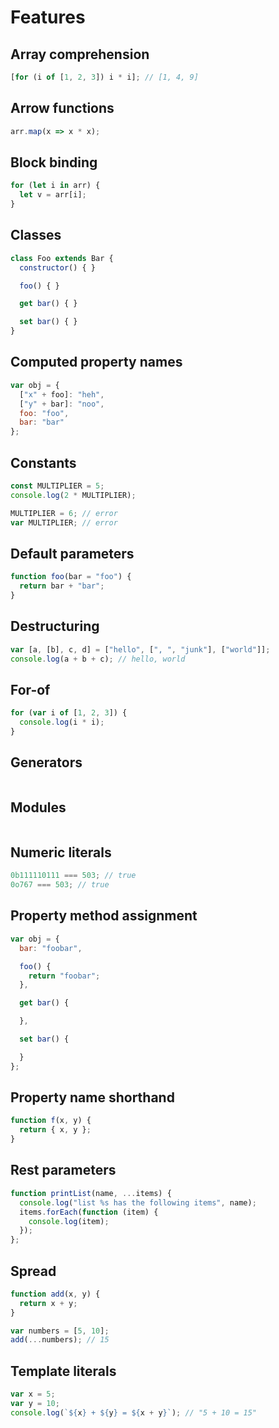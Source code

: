 # Features

## Array comprehension

```javascript
[for (i of [1, 2, 3]) i * i]; // [1, 4, 9]
```

## Arrow functions

```javascript
arr.map(x => x * x);
```

## Block binding

```javascript
for (let i in arr) {
  let v = arr[i];
}
```

## Classes

```javascript
class Foo extends Bar {
  constructor() { }

  foo() { }

  get bar() { }

  set bar() { }
}
```

## Computed property names

```javascript
var obj = {
  ["x" + foo]: "heh",
  ["y" + bar]: "noo",
  foo: "foo",
  bar: "bar"
};
```

## Constants

```javascript
const MULTIPLIER = 5;
console.log(2 * MULTIPLIER);

MULTIPLIER = 6; // error
var MULTIPLIER; // error
```

## Default parameters

```javascript
function foo(bar = "foo") {
  return bar + "bar";
}
```

## Destructuring

```javascript
var [a, [b], c, d] = ["hello", [", ", "junk"], ["world"]];
console.log(a + b + c); // hello, world
```

## For-of

```javascript
for (var i of [1, 2, 3]) {
  console.log(i * i);
}
```

## Generators

```javascript
```

## Modules

```javascript
```

## Numeric literals

```javascript
0b111110111 === 503; // true
0o767 === 503; // true
```

## Property method assignment

```javascript
var obj = {
  bar: "foobar",

  foo() {
    return "foobar";
  },

  get bar() {

  },

  set bar() {

  }
};
```

## Property name shorthand

```javascript
function f(x, y) {
  return { x, y };
}
```

## Rest parameters

```javascript
function printList(name, ...items) {
  console.log("list %s has the following items", name);
  items.forEach(function (item) {
    console.log(item);
  });
};
```

## Spread

```javascript
function add(x, y) {
  return x + y;
}

var numbers = [5, 10];
add(...numbers); // 15
```

## Template literals

```javascript
var x = 5;
var y = 10;
console.log(`${x} + ${y} = ${x + y}`); // "5 + 10 = 15"
```
